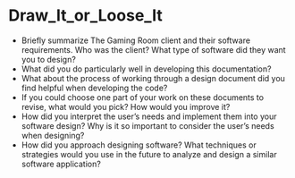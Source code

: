 # Draw_It_or_Loose_It

- Briefly summarize The Gaming Room client and their software requirements. Who was the client? What type of software did they want you to design?
- What did you do particularly well in developing this documentation?
- What about the process of working through a design document did you find helpful when developing the code?
- If you could choose one part of your work on these documents to revise, what would you pick? How would you improve it?
- How did you interpret the user’s needs and implement them into your software design? Why is it so important to consider the user’s needs when designing?
- How did you approach designing software? What techniques or strategies would you use in the future to analyze and design a similar software application?
